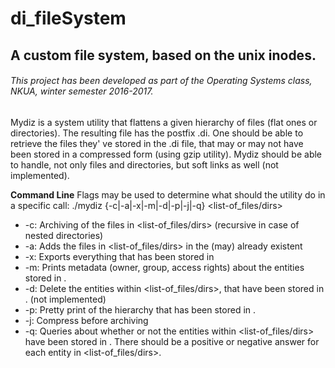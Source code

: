 # di_fileSystem

## A custom file system, based on the unix inodes.
###### This project has been developed as part of the Operating Systems class, NKUA, winter semester 2016-2017.

Mydiz is a system utility that flattens a given hierarchy of files (flat ones or directories). The resulting file has the postfix .di.
One should be able to retrieve the files they' ve stored in the .di file, that may or may not have been stored in a compressed form (using gzip utility).
Mydiz should be able to handle, not only files and directories, but soft links as well (not implemented).

**Command Line**
Flags may be used to determine what should the utility do in a specific call:
./mydiz {-c|-a|-x|-m|-d|-p|-j|-q} <archive-file> <list-of_files/dirs>
  
 
* -c: Archiving of the files in <list-of_files/dirs> (recursive in case of nested directories)
* -a: Adds the files in <list-of_files/dirs> in the (may) already existent <archive-file>
* -x: Exports everything that has been stored in <archive-file>
* -m: Prints metadata (owner, group, access rights) about the entities stored in <archive-file>.
* -d: Delete the entities within <list-of_files/dirs>, that have been stored in <archive-file>. (not implemented)
* -p: Pretty print of the hierarchy that has been stored in <archive-file>.
* -j: Compress before archiving
* -q: Queries about whether or not the entities within <list-of_files/dirs> have been stored in <archive-file>.
    There should be a positive or negative answer for each entity in <list-of_files/dirs>.



